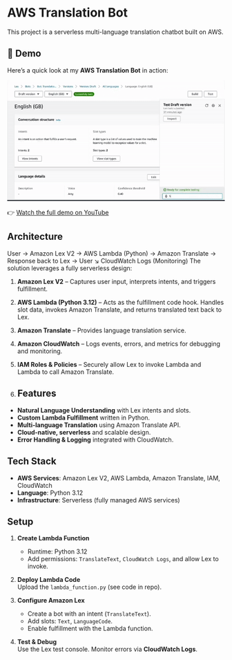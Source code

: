 # AWS Translation Bot
This project is a serverless multi-language translation chatbot built on AWS. 

## 🎥 Demo

Here’s a quick look at my **AWS Translation Bot** in action:  

![Bot Demo](ezgif-541473e3259111.gif)  

👉 [Watch the full demo on YouTube](https://youtu.be/yBXSPX7Dyuk)
## Architecture

User → Amazon Lex V2 → AWS Lambda (Python) → Amazon Translate → Response back to Lex → User
                   ↘︎ CloudWatch Logs (Monitoring)
The solution leverages a fully serverless design:

1. **Amazon Lex V2** – Captures user input, interprets intents, and triggers fulfillment.  
2. **AWS Lambda (Python 3.12)** – Acts as the fulfillment code hook. Handles slot data, invokes Amazon Translate, and returns translated text back to Lex.  
3. **Amazon Translate** – Provides language translation service.  
4. **Amazon CloudWatch** – Logs events, errors, and metrics for debugging and monitoring.  
5. **IAM Roles & Policies** – Securely allow Lex to invoke Lambda and Lambda to call Amazon Translate.

6. ## Features
- **Natural Language Understanding** with Lex intents and slots.
- **Custom Lambda Fulfillment** written in Python.
- **Multi-language Translation** using Amazon Translate API.
- **Cloud-native, serverless** and scalable design.
- **Error Handling & Logging** integrated with CloudWatch.

## Tech Stack
- **AWS Services**: Amazon Lex V2, AWS Lambda, Amazon Translate, IAM, CloudWatch  
- **Language**: Python 3.12  
- **Infrastructure**: Serverless (fully managed AWS services)  

## Setup
1. **Create Lambda Function**  
   - Runtime: Python 3.12  
   - Add permissions: `TranslateText`, `CloudWatch Logs`, and allow Lex to invoke.  

2. **Deploy Lambda Code**  
   Upload the `lambda_function.py` (see code in repo).  

3. **Configure Amazon Lex**  
   - Create a bot with an intent (`TranslateText`).  
   - Add slots: `Text`, `LanguageCode`.  
   - Enable fulfillment with the Lambda function.  

4. **Test & Debug**  
   Use the Lex test console. Monitor errors via **CloudWatch Logs**.
